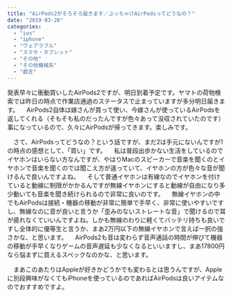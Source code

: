 ```yaml
---
title: "AirPods2がそろそろ届きます／ぶっちゃけAirPodsってどうなの？"
date: "2019-03-26"
categories: 
  - "ios"
  - "iphone"
  - "ウェアラブル"
  - "スマホ・タブレット"
  - "その他"
  - "その他機械系"
  - "戯言"
---
```


発表早々に衝動買いしたAirPods2ですが、明日到着予定です。ヤマトの荷物検索では昨日の時点で作業店通過のステータスで止まっていますが多分明日届きます。 　AirPods2自体は嫁さんが買って使い、今嫁さんが使っているAirPodsを返してくれる（そもそも私のだったんですが色々あって没収されていたのです）事になっているので、久々にAirPodsが帰ってきます。楽しみです。

　さて、AirPodsってどうなの？という話ですが、まだ2は手元にないんですが1の時点の感想として、「買い」です。 　私は普段出歩かない生活をしているのでイヤホンはいらない方なんですが、やはりMacのスピーカーで音楽を聞くのとイヤホンで音楽を聞くのでは聞こえ方が違っていて、イヤホンの方が色々な音が聞けるんで良いんですよね。 　そして普通イヤホンは有線なのでイヤホンを付けていると動線に制限がかかるんですが無線イヤホンにすると動線が自由になり多少動いても音楽を聞き続けられるので非常に良いのです。 　無線イヤホンの中でもAirPodsは接続・機器の移動が非常に簡単で手早く、非常に使いやすいですし、無線なのに音が良いと言うか「歪みのないストレートな音」で聞けるので耳が疲れなくていいんですよね。しかも無線のわりに軽くてバッテリ持ちも良いですし全体的に優等生と言うか、まあ2万円以下の無線イヤホンで言えば一択の強さかな、と思います。 　AirPods2も音は変わらず音声通話の時間が伸びて機器の移動が手早くなりゲームの音声遅延も少なくなるといいますし、まあ17800円なら悩まずに買えるスペックなのかな、と思います。

　まあこのあたりはAppleが好きかどうかでも変わるとは思うんですが、Appleに別段興味がなくてもiPhoneを使っているのであればAirPodsは良いアイテムなのでおすすめですよ。
